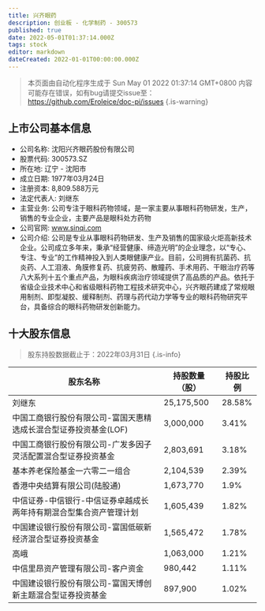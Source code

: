 ```yaml
---
title: 兴齐眼药
description: 创业板 - 化学制药 - 300573
published: true
date: 2022-05-01T01:37:14.000Z
tags: stock
editor: markdown
dateCreated: 2022-01-01T00:00:00.000Z
---
```


> 本页面由自动化程序生成于 Sun May 01 2022 01:37:14 GMT+0800
> 内容可能存在错误，如有bug请提交issue至：https://github.com/Eroleice/doc-pi/issues
{.is-warning}

## 上市公司基本信息
- 公司名称: 沈阳兴齐眼药股份有限公司
- 股票代码: 300573.SZ
- 所在地: 辽宁 - 沈阳市
- 成立日期: 1977年03月24日
- 注册资本: 8,809.588万元
- 法定代表人: 刘继东
- 主营业务: 公司专注于眼科药物领域，是一家主要从事眼科药物研发，生产，销售的专业企业，主要产品是眼科处方药物
- 公司官网: www.sinqi.com
- 公司介绍: 公司是专业从事眼科药物研发、生产及销售的国家级火炬高新技术企业。公司成立多年来，秉承“经营健康、缔造光明”的企业理念，以“专心、专注、专业”的工作精神投入到人类眼健康产业。目前，公司拥有抗菌药、抗炎药、人工泪液、角膜修复药、抗疲劳药、散瞳药、手术用药、干眼治疗药等八大系列十五个重点产品，为眼科疾病治疗领域提供了高品质的产品。依托于省级企业技术中心和省级眼科药物工程技术研究中心，兴齐眼药建成了常规眼用制剂、即型凝胶、缓释制剂、药理与药代动力学等专业的眼科药物研究平台，具备综合的眼科药物研发创新能力。


## 十大股东信息
> 股东持股数据截止于：2022年03月31日
{.is-info}

| 股东名称 | 持股数量（股） | 持股比例 |
| --- | --- | --- |
| 刘继东 | 25,175,500 | 28.58% |
| 中国工商银行股份有限公司-富国天惠精选成长混合型证券投资基金(LOF) | 3,000,000 | 3.41% |
| 中国工商银行股份有限公司-广发多因子灵活配置混合型证券投资基金 | 2,803,691 | 3.18% |
| 基本养老保险基金一六零二一组合 | 2,104,539 | 2.39% |
| 香港中央结算有限公司(陆股通) | 1,673,770 | 1.9% |
| 中信证券-中信银行-中信证券卓越成长两年持有期混合型集合资产管理计划 | 1,605,439 | 1.82% |
| 中国建设银行股份有限公司-富国低碳新经济混合型证券投资基金 | 1,565,472 | 1.78% |
| 高峨 | 1,063,000 | 1.21% |
| 中信里昂资产管理有限公司-客户资金 | 980,442 | 1.11% |
| 中国建设银行股份有限公司-富国天博创新主题混合型证券投资基金 | 897,900 | 1.02% |




